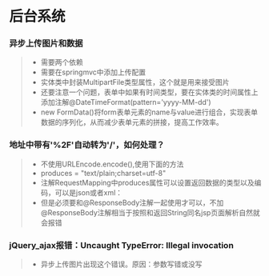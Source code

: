 # 后台系统

### 异步上传图片和数据

> * 需要两个依赖
> * 需要在springmvc中添加上传配置
> * 实体类中封装MultipartFile类型属性，这个就是用来接受图片
> * 还要注意一个问题，表单中如果有时间类型，要在实体类的时间属性上添加注解@DateTimeFormat(pattern='yyyy-MM-dd')
> * new FormData()将form表单元素的name与value进行组合，实现表单数据的序列化，从而减少表单元素的拼接，提高工作效率。

### 地址中带有'%2F'自动转为'/'，如何处理？

> * 不使用URLEncode.encode(),使用下面的方法
> * produces = "text/plain;charset=utf-8"
> * 注解RequestMapping中produces属性可以设置返回数据的类型以及编码，可以是json或者xml：
> * 但是必须要和@ResponseBody注解一起使用才可以，不加@ResponseBody注解相当于按照和返回String同名jsp页面解析自然就会报错

### jQuery_ajax报错：Uncaught TypeError: Illegal invocation

> * 异步上传图片出现这个错误。原因：参数写错或没写
